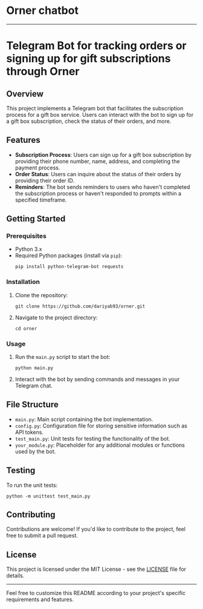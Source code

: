 # Orner chatbot 

---

# Telegram Bot for tracking orders or signing up for gift subscriptions through Orner 
## Overview
This project implements a Telegram bot that facilitates the subscription process for a gift box service. Users can interact with the bot to sign up for a gift box subscription, check the status of their orders, and more.

## Features
- **Subscription Process**: Users can sign up for a gift box subscription by providing their phone number, name, address, and completing the payment process.
- **Order Status**: Users can inquire about the status of their orders by providing their order ID.
- **Reminders**: The bot sends reminders to users who haven't completed the subscription process or haven't responded to prompts within a specified timeframe.

## Getting Started
### Prerequisites
- Python 3.x
- Required Python packages (install via `pip`):
  ```
  pip install python-telegram-bot requests
  ```

### Installation
1. Clone the repository:
   ```
   git clone https://github.com/dariyab93/orner.git
   ```
2. Navigate to the project directory:
   ```
   cd orner
   ```
   
### Usage
1. Run the `main.py` script to start the bot:
   ```
   python main.py
   ```
2. Interact with the bot by sending commands and messages in your Telegram chat.

## File Structure
- `main.py`: Main script containing the bot implementation.
- `config.py`: Configuration file for storing sensitive information such as API tokens.
- `test_main.py`: Unit tests for testing the functionality of the bot.
- `your_module.py`: Placeholder for any additional modules or functions used by the bot.

## Testing
To run the unit tests:
```
python -m unittest test_main.py
```

## Contributing
Contributions are welcome! If you'd like to contribute to the project, feel free to submit a pull request.

## License
This project is licensed under the MIT License - see the [LICENSE](LICENSE) file for details.

---

Feel free to customize this README according to your project's specific requirements and features.
